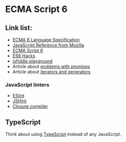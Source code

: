 ECMA Script 6
=============

## Link list:
- [ECMA 6 Language Specification](http://ecma-international.org/ecma-262/6.0/)
- [JavaScript Reference from Mozilla](https://developer.mozilla.org/en-US/docs/Web/JavaScript/Reference/Global_Objects)
- [ECMA Script 6](http://es6-features.org/)
- [ES6 Hacks](https://hacks.mozilla.org/category/es6-in-depth/)
- [jsfiddle playground](https://jsfiddle.net/)
- Article about [problems with promises](https://pouchdb.com/2015/05/18/we-have-a-problem-with-promises.html?utm_source=javascriptweekly)
- Article about [iterators and generators](http://macr.ae/article/iterators-and-generators.html)


### JavaScript linters
- [ESlint](http://eslint.org/docs/user-guide/configuring)
- [JSHint](http://jshint.com/docs/)
- [Closure compiler](https://developers.google.com/closure/compiler/?csw=1)


## TypeScript
Think about using [TypeScript](http://www.typescriptlang.org/docs/tutorial.html) instead of any JavaScript.
